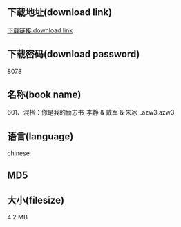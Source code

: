 ## 下载地址(download link)
[下载链接 download link](https://voluble-croquembouche-d321dc.netlify.app/?s=601%E3%80%81%E6%B7%B7%E6%90%AD%EF%BC%9A%E4%BD%A0%E6%98%AF%E6%88%91%E7%9A%84%E5%8A%B1%E5%BF%97%E4%B9%A6_%E6%9D%8E%E9%9D%99+%26+%E6%88%B4%E5%86%9B+%26+%E6%9C%B1%E5%86%B0_.azw3)

## 下载密码(download password)
8078

## 名称(book name)
601、混搭：你是我的励志书_李静 & 戴军 & 朱冰_.azw3.azw3

## 语言(language)
chinese

## MD5


## 大小(filesize)
4.2 MB
